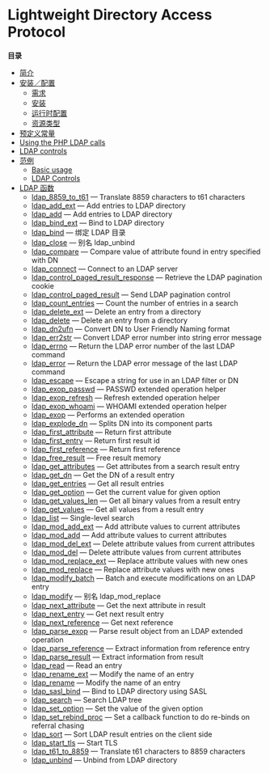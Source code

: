Lightweight Directory Access Protocol
=====================================

**目录**

-   [简介](/intro/ldap.html)
-   [安装／配置](/ldap/setup.html)
    -   [需求](/ldap/setup.html#需求)
    -   [安装](/ldap/setup.html#安装)
    -   [运行时配置](/ldap/setup.html#运行时配置)
    -   [资源类型](/ldap/setup.html#资源类型)
-   [预定义常量](/ldap/constants.html)
-   [Using the PHP LDAP calls](/ldap/using.html)
-   [LDAP controls](/ldap/controls.html)
-   [范例](/ldap/examples.html)
    -   [Basic usage](/ldap/examples.html#Basic%20usage)
    -   [LDAP Controls](/ldap/examples.html#LDAP%20Controls)
-   [LDAP 函数](/ref/ldap.html)
    -   [ldap\_8859\_to\_t61](/ref/ldap.html#ldap_8859_to_t61) —
        Translate 8859 characters to t61 characters
    -   [ldap\_add\_ext](/ref/ldap.html#ldap_add_ext) — Add entries to
        LDAP directory
    -   [ldap\_add](/ref/ldap.html#ldap_add) — Add entries to LDAP
        directory
    -   [ldap\_bind\_ext](/ref/ldap.html#ldap_bind_ext) — Bind to LDAP
        directory
    -   [ldap\_bind](/ref/ldap.html#ldap_bind) — 绑定 LDAP 目录
    -   [ldap\_close](/ref/ldap.html#ldap_close) — 别名 ldap\_unbind
    -   [ldap\_compare](/ref/ldap.html#ldap_compare) — Compare value of
        attribute found in entry specified with DN
    -   [ldap\_connect](/ref/ldap.html#ldap_connect) — Connect to an
        LDAP server
    -   [ldap\_control\_paged\_result\_response](/ref/ldap.html#ldap_control_paged_result_response)
        — Retrieve the LDAP pagination cookie
    -   [ldap\_control\_paged\_result](/ref/ldap.html#ldap_control_paged_result)
        — Send LDAP pagination control
    -   [ldap\_count\_entries](/ref/ldap.html#ldap_count_entries) —
        Count the number of entries in a search
    -   [ldap\_delete\_ext](/ref/ldap.html#ldap_delete_ext) — Delete an
        entry from a directory
    -   [ldap\_delete](/ref/ldap.html#ldap_delete) — Delete an entry
        from a directory
    -   [ldap\_dn2ufn](/ref/ldap.html#ldap_dn2ufn) — Convert DN to User
        Friendly Naming format
    -   [ldap\_err2str](/ref/ldap.html#ldap_err2str) — Convert LDAP
        error number into string error message
    -   [ldap\_errno](/ref/ldap.html#ldap_errno) — Return the LDAP error
        number of the last LDAP command
    -   [ldap\_error](/ref/ldap.html#ldap_error) — Return the LDAP error
        message of the last LDAP command
    -   [ldap\_escape](/ref/ldap.html#ldap_escape) — Escape a string for
        use in an LDAP filter or DN
    -   [ldap\_exop\_passwd](/ref/ldap.html#ldap_exop_passwd) — PASSWD
        extended operation helper
    -   [ldap\_exop\_refresh](/ref/ldap.html#ldap_exop_refresh) —
        Refresh extended operation helper
    -   [ldap\_exop\_whoami](/ref/ldap.html#ldap_exop_whoami) — WHOAMI
        extended operation helper
    -   [ldap\_exop](/ref/ldap.html#ldap_exop) — Performs an extended
        operation
    -   [ldap\_explode\_dn](/ref/ldap.html#ldap_explode_dn) — Splits DN
        into its component parts
    -   [ldap\_first\_attribute](/ref/ldap.html#ldap_first_attribute) —
        Return first attribute
    -   [ldap\_first\_entry](/ref/ldap.html#ldap_first_entry) — Return
        first result id
    -   [ldap\_first\_reference](/ref/ldap.html#ldap_first_reference) —
        Return first reference
    -   [ldap\_free\_result](/ref/ldap.html#ldap_free_result) — Free
        result memory
    -   [ldap\_get\_attributes](/ref/ldap.html#ldap_get_attributes) —
        Get attributes from a search result entry
    -   [ldap\_get\_dn](/ref/ldap.html#ldap_get_dn) — Get the DN of a
        result entry
    -   [ldap\_get\_entries](/ref/ldap.html#ldap_get_entries) — Get all
        result entries
    -   [ldap\_get\_option](/ref/ldap.html#ldap_get_option) — Get the
        current value for given option
    -   [ldap\_get\_values\_len](/ref/ldap.html#ldap_get_values_len) —
        Get all binary values from a result entry
    -   [ldap\_get\_values](/ref/ldap.html#ldap_get_values) — Get all
        values from a result entry
    -   [ldap\_list](/ref/ldap.html#ldap_list) — Single-level search
    -   [ldap\_mod\_add\_ext](/ref/ldap.html#ldap_mod_add_ext) — Add
        attribute values to current attributes
    -   [ldap\_mod\_add](/ref/ldap.html#ldap_mod_add) — Add attribute
        values to current attributes
    -   [ldap\_mod\_del\_ext](/ref/ldap.html#ldap_mod_del_ext) — Delete
        attribute values from current attributes
    -   [ldap\_mod\_del](/ref/ldap.html#ldap_mod_del) — Delete attribute
        values from current attributes
    -   [ldap\_mod\_replace\_ext](/ref/ldap.html#ldap_mod_replace_ext) —
        Replace attribute values with new ones
    -   [ldap\_mod\_replace](/ref/ldap.html#ldap_mod_replace) — Replace
        attribute values with new ones
    -   [ldap\_modify\_batch](/ref/ldap.html#ldap_modify_batch) — Batch
        and execute modifications on an LDAP entry
    -   [ldap\_modify](/ref/ldap.html#ldap_modify) — 别名
        ldap\_mod\_replace
    -   [ldap\_next\_attribute](/ref/ldap.html#ldap_next_attribute) —
        Get the next attribute in result
    -   [ldap\_next\_entry](/ref/ldap.html#ldap_next_entry) — Get next
        result entry
    -   [ldap\_next\_reference](/ref/ldap.html#ldap_next_reference) —
        Get next reference
    -   [ldap\_parse\_exop](/ref/ldap.html#ldap_parse_exop) — Parse
        result object from an LDAP extended operation
    -   [ldap\_parse\_reference](/ref/ldap.html#ldap_parse_reference) —
        Extract information from reference entry
    -   [ldap\_parse\_result](/ref/ldap.html#ldap_parse_result) —
        Extract information from result
    -   [ldap\_read](/ref/ldap.html#ldap_read) — Read an entry
    -   [ldap\_rename\_ext](/ref/ldap.html#ldap_rename_ext) — Modify the
        name of an entry
    -   [ldap\_rename](/ref/ldap.html#ldap_rename) — Modify the name of
        an entry
    -   [ldap\_sasl\_bind](/ref/ldap.html#ldap_sasl_bind) — Bind to LDAP
        directory using SASL
    -   [ldap\_search](/ref/ldap.html#ldap_search) — Search LDAP tree
    -   [ldap\_set\_option](/ref/ldap.html#ldap_set_option) — Set the
        value of the given option
    -   [ldap\_set\_rebind\_proc](/ref/ldap.html#ldap_set_rebind_proc) —
        Set a callback function to do re-binds on referral chasing
    -   [ldap\_sort](/ref/ldap.html#ldap_sort) — Sort LDAP result
        entries on the client side
    -   [ldap\_start\_tls](/ref/ldap.html#ldap_start_tls) — Start TLS
    -   [ldap\_t61\_to\_8859](/ref/ldap.html#ldap_t61_to_8859) —
        Translate t61 characters to 8859 characters
    -   [ldap\_unbind](/ref/ldap.html#ldap_unbind) — Unbind from LDAP
        directory
